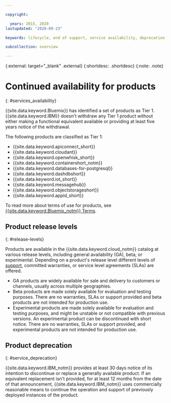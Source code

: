 ```yaml
---

copyright:

  years: 2015, 2020
lastupdated: "2020-09-23"

keywords: lifecycle, end of support, service availability, deprecation, product availability, product release level

subcollection: overview

---
```


{:external: target="_blank" .external}
{:shortdesc: .shortdesc}
{:note: .note}

# Continued availability for products
{: #services_availability}

{{site.data.keyword.Bluemix}} has identified a set of products as Tier 1. {{site.data.keyword.IBM}} doesn't withdraw any Tier 1 product without either making a functional equivalent available or providing at least five years notice of the withdrawal.

The following products are classified as Tier 1:
  * {{site.data.keyword.apiconnect_short}}
  * {{site.data.keyword.cloudant}}
  * {{site.data.keyword.openwhisk_short}}
  * {{site.data.keyword.containershort_notm}}
  * {{site.data.keyword.databases-for-postgresql}}
  * {{site.data.keyword.dashdbshort}}
  * {{site.data.keyword.iot_short}}
  * {{site.data.keyword.messagehub}}
  * {{site.data.keyword.objectstorageshort}}
  * {{site.data.keyword.appid_short}}

To read more about terms of use for products, see [{{site.data.keyword.Bluemix_notm}} Terms](/docs/overview?topic=overview-terms).

## Product release levels
{: #release-levels}

Products are available in the {{site.data.keyword.cloud_notm}} catalog at various release levels, including general availability (GA), beta, or experimental. Depending on a product's release level different levels of [support](/docs/get-support?topic=get-support-using-avatar), committed warranties, or service level agreements (SLAs) are offered.

* GA products are widely available for sale and delivery to customers or channels, usually across multiple geographies.
* Beta products are made solely available for evaluation and testing purposes. There are no warranties, SLAs or support provided and beta products are not intended for production use.
* Experimental products are made solely available for evaluation and testing purposes, and might be unstable or not compatible with previous versions. An experimental product can be discontinued with short notice. There are no warranties, SLAs or support provided, and experimental products are not intended for production use.

## Product deprecation
{: #service_deprecation}

{{site.data.keyword.IBM_notm}} provides at least 30 days notice of its intention to discontinue or replace a generally available product. If an equivalent replacement isn't provided, for at least 12 months from the date of that announcement, {{site.data.keyword.IBM_notm}} uses commercially reasonable means to continue the operation and support of previously deployed instances of the product.
